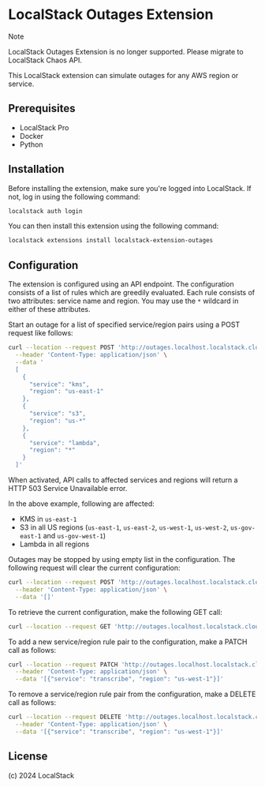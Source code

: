 LocalStack Outages Extension
=============================================

> [!NOTE]
> LocalStack Outages Extension is no longer supported.
> Please migrate to LocalStack Chaos API.

This LocalStack extension can simulate outages for any AWS region or service.

## Prerequisites

- LocalStack Pro
- Docker
- Python

## Installation

Before installing the extension, make sure you're logged into LocalStack. If not, log in using the following command:

```bash
localstack auth login
```

You can then install this extension using the following command:

```bash
localstack extensions install localstack-extension-outages
```

## Configuration

The extension is configured using an API endpoint.
The configuration consists of a list of rules which are greedily evaluated.
Each rule consists of two attributes: service name and region.
You may use the `*` wildcard in either of these attributes.

Start an outage for a list of specified service/region pairs using a POST request like follows:

```bash
curl --location --request POST 'http://outages.localhost.localstack.cloud:4566/outages' \
  --header 'Content-Type: application/json' \
  --data '
  [
    {
      "service": "kms",
      "region": "us-east-1"
    },
    {
      "service": "s3",
      "region": "us-*"
    }, 
    {
      "service": "lambda",
      "region": "*"
    }
  ]'
```

When activated, API calls to affected services and regions will return a HTTP 503 Service Unavailable error.

In the above example, following are affected:
- KMS in `us-east-1`
- S3 in all US regions (`us-east-1`, `us-east-2`, `us-west-1`, `us-west-2`, `us-gov-east-1` and `us-gov-west-1`)
- Lambda in all regions

Outages may be stopped by using empty list in the configuration.
The following request will clear the current configuration:

```bash
curl --location --request POST 'http://outages.localhost.localstack.cloud:4566/outages' \
  --header 'Content-Type: application/json' \
  --data '[]'
```

To retrieve the current configuration, make the following GET call:

```bash
curl --location --request GET 'http://outages.localhost.localstack.cloud:4566/outages'
```

To add a new service/region rule pair to the configuration, make a PATCH call as follows:

```bash
curl --location --request PATCH 'http://outages.localhost.localstack.cloud:4566/outages' \
  --header 'Content-Type: application/json' \
  --data '[{"service": "transcribe", "region": "us-west-1"}]'
```

To remove a service/region rule pair from the configuration, make a DELETE call as follows:

```bash
curl --location --request DELETE 'http://outages.localhost.localstack.cloud:4566/outages' \
  --header 'Content-Type: application/json' \
  --data '[{"service": "transcribe", "region": "us-west-1"}]'
```

## License

(c) 2024 LocalStack
